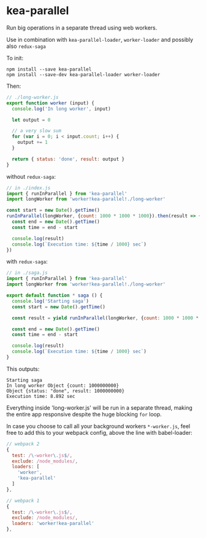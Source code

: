 # kea-parallel

Run big operations in a separate thread using web workers.

Use in combination with `kea-parallel-loader`, `worker-loader` and possibly also `redux-saga`

To init:

```
npm install --save kea-parallel
npm install --save-dev kea-parallel-loader worker-loader
```

Then:

```js
// ./long-worker.js
export function worker (input) {
  console.log('In long worker', input)

  let output = 0

  // a very slow sum
  for (var i = 0; i < input.count; i++) {
    output += 1
  }

  return { status: 'done', result: output }
}
```

without `redux-saga`:

```js
// in ./index.js
import { runInParallel } from 'kea-parallel'
import longWorker from 'worker!kea-parallel!./long-worker'

const start = new Date().getTime()
runInParallel(longWorker, {count: 1000 * 1000 * 1000}).then(result => {
  const end = new Date().getTime()
  const time = end - start

  console.log(result)
  console.log(`Execution time: ${time / 1000} sec`)
})
```

with `redux-saga`:

```js
// in ./saga.js
import { runInParallel } from 'kea-parallel'
import longWorker from 'worker!kea-parallel!./long-worker'

export default function * saga () {
  console.log('Starting saga')
  const start = new Date().getTime()

  const result = yield runInParallel(longWorker, {count: 1000 * 1000 * 1000})

  const end = new Date().getTime()
  const time = end - start

  console.log(result)
  console.log(`Execution time: ${time / 1000} sec`)
}
```

This outputs:

```
Starting saga
In long worker Object {count: 1000000000}
Object {status: "done", result: 1000000000}
Execution time: 8.892 sec
```

Everything inside 'long-worker.js' will be run in a separate thread, making the entire app responsive despite the huge blocking `for` loop.

In case you choose to call all your background workers `*-worker.js`, feel free to add this to your webpack config, above the line with babel-loader:

```js
// webpack 2
{
  test: /\-worker\.js$/,
  exclude: /node_modules/,
  loaders: [
    'worker',
    'kea-parallel'
  ]
},

// webpack 1
{
  test: /\-worker\.js$/,
  exclude: /node_modules/,
  loaders: 'worker!kea-parallel'
},
```
